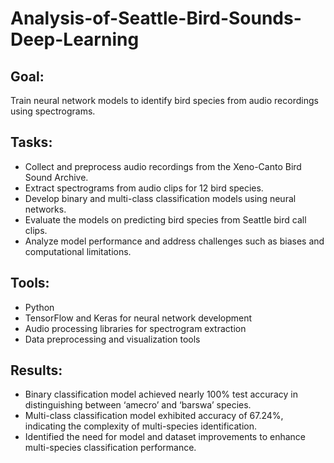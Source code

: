# Analysis-of-Seattle-Bird-Sounds-Deep-Learning

## Goal:

Train neural network models to identify bird species from audio recordings using spectrograms.

## Tasks:

* Collect and preprocess audio recordings from the Xeno-Canto Bird Sound Archive.
* Extract spectrograms from audio clips for 12 bird species.
* Develop binary and multi-class classification models using neural networks.
* Evaluate the models on predicting bird species from Seattle bird call clips.
* Analyze model performance and address challenges such as biases and computational limitations.
  
## Tools:

* Python
* TensorFlow and Keras for neural network development
* Audio processing libraries for spectrogram extraction
* Data preprocessing and visualization tools

## Results:

* Binary classification model achieved nearly 100% test accuracy in distinguishing between ‘amecro’ and ‘barswa’ species.
* Multi-class classification model exhibited accuracy of 67.24%, indicating the complexity of multi-species identification.
* Identified the need for model and dataset improvements to enhance multi-species classification performance.
